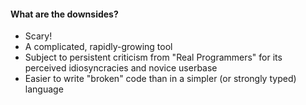 #### What are the downsides?

* Scary!
* A complicated, rapidly-growing tool
* Subject to persistent criticism from "Real Programmers" for its perceived idiosyncracies and novice userbase
* Easier to write "broken" code than in a simpler (or strongly typed) language
